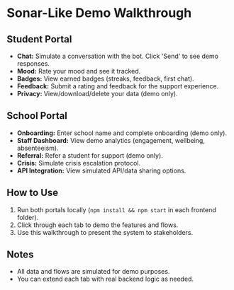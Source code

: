# Sonar-Like Demo Walkthrough

## Student Portal
- **Chat:** Simulate a conversation with the bot. Click 'Send' to see demo responses.
- **Mood:** Rate your mood and see it tracked.
- **Badges:** View earned badges (streaks, feedback, first chat).
- **Feedback:** Submit a rating and feedback for the support experience.
- **Privacy:** View/download/delete your data (demo only).

## School Portal
- **Onboarding:** Enter school name and complete onboarding (demo only).
- **Staff Dashboard:** View demo analytics (engagement, wellbeing, absenteeism).
- **Referral:** Refer a student for support (demo only).
- **Crisis:** Simulate crisis escalation protocol.
- **API Integration:** View simulated API/data sharing options.

## How to Use
1. Run both portals locally (`npm install && npm start` in each frontend folder).
2. Click through each tab to demo the features and flows.
3. Use this walkthrough to present the system to stakeholders.

## Notes
- All data and flows are simulated for demo purposes.
- You can extend each tab with real backend logic as needed.
